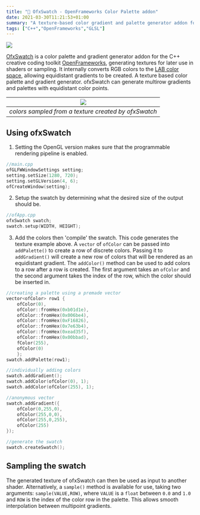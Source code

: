 ```yaml
---
title: "🎨 OfxSwatch - OpenFrameworks Color Palette addon"
date: 2021-03-30T11:21:53+01:00
summary: "A texture-based color gradient and palette generator addon for OpenFrameworks."
tags: ["C++","OpenFrameworks","GLSL"]
---
```


![](https://user-images.githubusercontent.com/26333602/112969389-7c5e5b80-914d-11eb-9352-a9582e5aa765.png)

[OfxSwatch](https://github.com/somecho/ofxSwatch) is a color palette and gradient generator addon for the C++ creative
coding toolkit [OpenFrameworks](https://openframeworks.cc), generating textures for
later use in shaders or sampling. It internally converts RGB colors to the [LAB
color space](https://en.wikipedia.org/wiki/CIELAB_color_space), allowing equidistant gradients to be created.
A texture based color palette and gradient generator. ofxSwatch can generate multirow gradients and palettes with equidistant color points. 


| ![](https://user-images.githubusercontent.com/26333602/112970321-5c7b6780-914e-11eb-8940-384c14162478.png) |
| :---: |
| *colors sampled from a texture created by ofxSwatch* |

## Using ofxSwatch
1. Setting the OpenGL version makes sure that the programmable rendering
   pipeline is enabled.

```cpp
//main.cpp
ofGLFWWindowSettings setting;
setting.setSize(1280, 720);
setting.setGLVersion(4, 6);
ofCreateWindow(setting);
```

2. Setup the swatch by determining what the desired size of the output should be. 
```cpp
//ofApp.cpp
ofxSwatch swatch;
swatch.setup(WIDTH, HEIGHT);
```

3. Add the colors then 'compile' the swatch. This code generates the texture
   example above. A `vector` of `ofColor` can be passed into `addPalette()` to
   create a row of discrete colors. Passing it to `addGradient()` will create a
   new row of colors that will be rendered as an equidistant gradient. The
   `addColor()` method can be used to add colors to a row after a row is
   created. The first argument takes an `ofColor` and the second argument takes
   the index of the row, which the color should be inserted in.
```cpp
//creating a palette using a premade vector
vector<ofColor> row1 {
    ofColor(0),
    ofColor::fromHex(0xb01d1e),
    ofColor::fromHex(0x006be4),
    ofColor::fromHex(0xF16826),
    ofColor::fromHex(0x7e63b4),
    ofColor::fromHex(0xead35f),
    ofColor::fromHex(0x00bbad),
    fColor(255),
    ofColor(0)
    };
swatch.addPalette(row1);

//individually adding colors
swatch.addGradient();
swatch.addColor(ofColor(0), 1);
swatch.addColor(ofColor(255), 1);

//anonymous vector
swatch.addGradient({
    ofColor(0,255,0),
    ofColor(255,0,0),
    ofColor(255,0,255),
    ofColor(255)
});

//generate the swatch
swatch.createSwatch();
```

## Sampling the swatch

The generated texture of ofxSwatch can then be used as input to another shader.
Alternatively, a `sample()` method is available for use, taking two arguments:
`sample(VALUE,ROW)`, where `VALUE` is a `float` between `0.0` and `1.0` and
`ROW` is the index of the color row in the palette. This allows smooth
interpolation between multipoint gradients.

